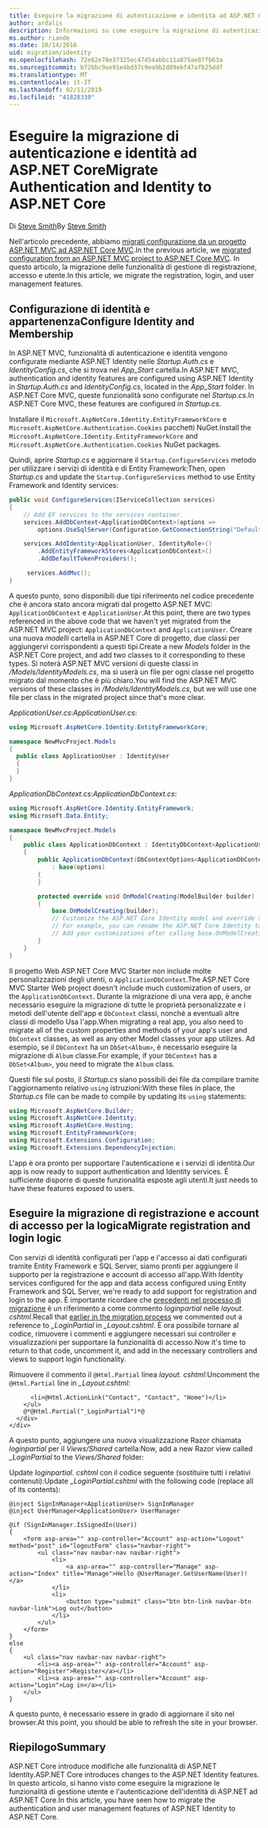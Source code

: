 ```yaml
---
title: Eseguire la migrazione di autenticazione e identità ad ASP.NET Core
author: ardalis
description: Informazioni su come eseguire la migrazione di autenticazione e identità da un progetto ASP.NET MVC per un progetto ASP.NET Core MVC.
ms.author: riande
ms.date: 10/14/2016
uid: migration/identity
ms.openlocfilehash: 72e62e78e37325ec47d54abbc11a875ae87fb63a
ms.sourcegitcommit: b72bbc9ae91e4bd37c9ea9b2d09ebf47afb25dd7
ms.translationtype: MT
ms.contentlocale: it-IT
ms.lasthandoff: 02/11/2019
ms.locfileid: "41828330"
---
```

# <a name="migrate-authentication-and-identity-to-aspnet-core"></a><span data-ttu-id="b1b43-103">Eseguire la migrazione di autenticazione e identità ad ASP.NET Core</span><span class="sxs-lookup"><span data-stu-id="b1b43-103">Migrate Authentication and Identity to ASP.NET Core</span></span>

<span data-ttu-id="b1b43-104">Di [Steve Smith](https://ardalis.com/)</span><span class="sxs-lookup"><span data-stu-id="b1b43-104">By [Steve Smith](https://ardalis.com/)</span></span>

<span data-ttu-id="b1b43-105">Nell'articolo precedente, abbiamo [migrati configurazione da un progetto ASP.NET MVC ad ASP.NET Core MVC](xref:migration/configuration).</span><span class="sxs-lookup"><span data-stu-id="b1b43-105">In the previous article, we [migrated configuration from an ASP.NET MVC project to ASP.NET Core MVC](xref:migration/configuration).</span></span> <span data-ttu-id="b1b43-106">In questo articolo, la migrazione delle funzionalità di gestione di registrazione, accesso e utente.</span><span class="sxs-lookup"><span data-stu-id="b1b43-106">In this article, we migrate the registration, login, and user management features.</span></span>

## <a name="configure-identity-and-membership"></a><span data-ttu-id="b1b43-107">Configurazione di identità e appartenenza</span><span class="sxs-lookup"><span data-stu-id="b1b43-107">Configure Identity and Membership</span></span>

<span data-ttu-id="b1b43-108">In ASP.NET MVC, funzionalità di autenticazione e identità vengono configurate mediante ASP.NET Identity nelle *Startup.Auth.cs* e *IdentityConfig.cs*, che si trova nel *App_Start* cartella.</span><span class="sxs-lookup"><span data-stu-id="b1b43-108">In ASP.NET MVC, authentication and identity features are configured using ASP.NET Identity in *Startup.Auth.cs* and *IdentityConfig.cs*, located in the *App_Start* folder.</span></span> <span data-ttu-id="b1b43-109">In ASP.NET Core MVC, queste funzionalità sono configurate nel *Startup.cs*.</span><span class="sxs-lookup"><span data-stu-id="b1b43-109">In ASP.NET Core MVC, these features are configured in *Startup.cs*.</span></span>

<span data-ttu-id="b1b43-110">Installare il `Microsoft.AspNetCore.Identity.EntityFrameworkCore` e `Microsoft.AspNetCore.Authentication.Cookies` pacchetti NuGet.</span><span class="sxs-lookup"><span data-stu-id="b1b43-110">Install the `Microsoft.AspNetCore.Identity.EntityFrameworkCore` and `Microsoft.AspNetCore.Authentication.Cookies` NuGet packages.</span></span>

<span data-ttu-id="b1b43-111">Quindi, aprire *Startup.cs* e aggiornare il `Startup.ConfigureServices` metodo per utilizzare i servizi di identità e di Entity Framework:</span><span class="sxs-lookup"><span data-stu-id="b1b43-111">Then, open *Startup.cs* and update the `Startup.ConfigureServices` method to use Entity Framework and Identity services:</span></span>

```csharp
public void ConfigureServices(IServiceCollection services)
{
    // Add EF services to the services container.
    services.AddDbContext<ApplicationDbContext>(options =>
        options.UseSqlServer(Configuration.GetConnectionString("DefaultConnection")));

    services.AddIdentity<ApplicationUser, IdentityRole>()
        .AddEntityFrameworkStores<ApplicationDbContext>()
        .AddDefaultTokenProviders();

     services.AddMvc();
}
```

<span data-ttu-id="b1b43-112">A questo punto, sono disponibili due tipi riferimento nel codice precedente che è ancora stato ancora migrati dal progetto ASP.NET MVC: `ApplicationDbContext` e `ApplicationUser`.</span><span class="sxs-lookup"><span data-stu-id="b1b43-112">At this point, there are two types referenced in the above code that we haven't yet migrated from the ASP.NET MVC project: `ApplicationDbContext` and `ApplicationUser`.</span></span> <span data-ttu-id="b1b43-113">Creare una nuova *modelli* cartella in ASP.NET Core di progetto, due classi per aggiungervi corrispondenti a questi tipi.</span><span class="sxs-lookup"><span data-stu-id="b1b43-113">Create a new *Models* folder in the ASP.NET Core project, and add two classes to it corresponding to these types.</span></span> <span data-ttu-id="b1b43-114">Si noterà ASP.NET MVC versioni di queste classi in */Models/IdentityModels.cs*, ma si userà un file per ogni classe nel progetto migrato dal momento che è più chiaro.</span><span class="sxs-lookup"><span data-stu-id="b1b43-114">You will find the ASP.NET MVC versions of these classes in */Models/IdentityModels.cs*, but we will use one file per class in the migrated project since that's more clear.</span></span>

<span data-ttu-id="b1b43-115">*ApplicationUser.cs*:</span><span class="sxs-lookup"><span data-stu-id="b1b43-115">*ApplicationUser.cs*:</span></span>

```csharp
using Microsoft.AspNetCore.Identity.EntityFrameworkCore;

namespace NewMvcProject.Models
{
  public class ApplicationUser : IdentityUser
  {
  }
}
```

<span data-ttu-id="b1b43-116">*ApplicationDbContext.cs*:</span><span class="sxs-lookup"><span data-stu-id="b1b43-116">*ApplicationDbContext.cs*:</span></span>

```csharp
using Microsoft.AspNetCore.Identity.EntityFramework;
using Microsoft.Data.Entity;

namespace NewMvcProject.Models
{
    public class ApplicationDbContext : IdentityDbContext<ApplicationUser>
    {
        public ApplicationDbContext(DbContextOptions<ApplicationDbContext> options)
            : base(options)
        {
        }

        protected override void OnModelCreating(ModelBuilder builder)
        {
            base.OnModelCreating(builder);
            // Customize the ASP.NET Core Identity model and override the defaults if needed.
            // For example, you can rename the ASP.NET Core Identity table names and more.
            // Add your customizations after calling base.OnModelCreating(builder);
        }
    }
}
```

<span data-ttu-id="b1b43-117">Il progetto Web ASP.NET Core MVC Starter non include molte personalizzazioni degli utenti, o `ApplicationDbContext`.</span><span class="sxs-lookup"><span data-stu-id="b1b43-117">The ASP.NET Core MVC Starter Web project doesn't include much customization of users, or the `ApplicationDbContext`.</span></span> <span data-ttu-id="b1b43-118">Durante la migrazione di una vera app, è anche necessario eseguire la migrazione di tutte le proprietà personalizzate e i metodi dell'utente dell'app e `DbContext` classi, nonché a eventuali altre classi di modello Usa l'app.</span><span class="sxs-lookup"><span data-stu-id="b1b43-118">When migrating a real app, you also need to migrate all of the custom properties and methods of your app's user and `DbContext` classes, as well as any other Model classes your app utilizes.</span></span> <span data-ttu-id="b1b43-119">Ad esempio, se il `DbContext` ha un `DbSet<Album>`, è necessario eseguire la migrazione di `Album` classe.</span><span class="sxs-lookup"><span data-stu-id="b1b43-119">For example, if your `DbContext` has a `DbSet<Album>`, you need to migrate the `Album` class.</span></span>

<span data-ttu-id="b1b43-120">Questi file sul posto, il *Startup.cs* siano possibili dei file da compilare tramite l'aggiornamento relativo `using` istruzioni:</span><span class="sxs-lookup"><span data-stu-id="b1b43-120">With these files in place, the *Startup.cs* file can be made to compile by updating its `using` statements:</span></span>

```csharp
using Microsoft.AspNetCore.Builder;
using Microsoft.AspNetCore.Identity;
using Microsoft.AspNetCore.Hosting;
using Microsoft.EntityFrameworkCore;
using Microsoft.Extensions.Configuration;
using Microsoft.Extensions.DependencyInjection;
```

<span data-ttu-id="b1b43-121">L'app è ora pronto per supportare l'autenticazione e i servizi di identità.</span><span class="sxs-lookup"><span data-stu-id="b1b43-121">Our app is now ready to support authentication and Identity services.</span></span> <span data-ttu-id="b1b43-122">È sufficiente disporre di queste funzionalità esposte agli utenti.</span><span class="sxs-lookup"><span data-stu-id="b1b43-122">It just needs to have these features exposed to users.</span></span>

## <a name="migrate-registration-and-login-logic"></a><span data-ttu-id="b1b43-123">Eseguire la migrazione di registrazione e account di accesso per la logica</span><span class="sxs-lookup"><span data-stu-id="b1b43-123">Migrate registration and login logic</span></span>

<span data-ttu-id="b1b43-124">Con servizi di identità configurati per l'app e l'accesso ai dati configurati tramite Entity Framework e SQL Server, siamo pronti per aggiungere il supporto per la registrazione e account di accesso all'app.</span><span class="sxs-lookup"><span data-stu-id="b1b43-124">With Identity services configured for the app and data access configured using Entity Framework and SQL Server, we're ready to add support for registration and login to the app.</span></span> <span data-ttu-id="b1b43-125">È importante ricordare che [precedenti nel processo di migrazione](xref:migration/mvc#migrate-the-layout-file) è un riferimento a come commento *loginpartial* nelle *layout. cshtml*.</span><span class="sxs-lookup"><span data-stu-id="b1b43-125">Recall that [earlier in the migration process](xref:migration/mvc#migrate-the-layout-file) we commented out a reference to *_LoginPartial* in *_Layout.cshtml*.</span></span> <span data-ttu-id="b1b43-126">È ora possibile tornare al codice, rimuovere i commenti e aggiungere necessari sui controller e visualizzazioni per supportare la funzionalità di accesso.</span><span class="sxs-lookup"><span data-stu-id="b1b43-126">Now it's time to return to that code, uncomment it, and add in the necessary controllers and views to support login functionality.</span></span>

<span data-ttu-id="b1b43-127">Rimuovere il commento il `@Html.Partial` linea *layout. cshtml*:</span><span class="sxs-lookup"><span data-stu-id="b1b43-127">Uncomment the `@Html.Partial` line in *_Layout.cshtml*:</span></span>

```cshtml
      <li>@Html.ActionLink("Contact", "Contact", "Home")</li>
    </ul>
    @*@Html.Partial("_LoginPartial")*@
  </div>
</div>
```

<span data-ttu-id="b1b43-128">A questo punto, aggiungere una nuova visualizzazione Razor chiamata *loginpartial* per il *Views/Shared* cartella:</span><span class="sxs-lookup"><span data-stu-id="b1b43-128">Now, add a new Razor view called *_LoginPartial* to the *Views/Shared* folder:</span></span>

<span data-ttu-id="b1b43-129">Update *loginpartial. cshtml* con il codice seguente (sostituire tutti i relativi contenuti):</span><span class="sxs-lookup"><span data-stu-id="b1b43-129">Update *_LoginPartial.cshtml* with the following code (replace all of its contents):</span></span>

```cshtml
@inject SignInManager<ApplicationUser> SignInManager
@inject UserManager<ApplicationUser> UserManager

@if (SignInManager.IsSignedIn(User))
{
    <form asp-area="" asp-controller="Account" asp-action="Logout" method="post" id="logoutForm" class="navbar-right">
        <ul class="nav navbar-nav navbar-right">
            <li>
                <a asp-area="" asp-controller="Manage" asp-action="Index" title="Manage">Hello @UserManager.GetUserName(User)!</a>
            </li>
            <li>
                <button type="submit" class="btn btn-link navbar-btn navbar-link">Log out</button>
            </li>
        </ul>
    </form>
}
else
{
    <ul class="nav navbar-nav navbar-right">
        <li><a asp-area="" asp-controller="Account" asp-action="Register">Register</a></li>
        <li><a asp-area="" asp-controller="Account" asp-action="Login">Log in</a></li>
    </ul>
}
```

<span data-ttu-id="b1b43-130">A questo punto, è necessario essere in grado di aggiornare il sito nel browser.</span><span class="sxs-lookup"><span data-stu-id="b1b43-130">At this point, you should be able to refresh the site in your browser.</span></span>

## <a name="summary"></a><span data-ttu-id="b1b43-131">Riepilogo</span><span class="sxs-lookup"><span data-stu-id="b1b43-131">Summary</span></span>

<span data-ttu-id="b1b43-132">ASP.NET Core introduce modifiche alle funzionalità di ASP.NET Identity.</span><span class="sxs-lookup"><span data-stu-id="b1b43-132">ASP.NET Core introduces changes to the ASP.NET Identity features.</span></span> <span data-ttu-id="b1b43-133">In questo articolo, si hanno visto come eseguire la migrazione le funzionalità di gestione utente e l'autenticazione dell'identità di ASP.NET ad ASP.NET Core.</span><span class="sxs-lookup"><span data-stu-id="b1b43-133">In this article, you have seen how to migrate the authentication and user management features of ASP.NET Identity to ASP.NET Core.</span></span>
